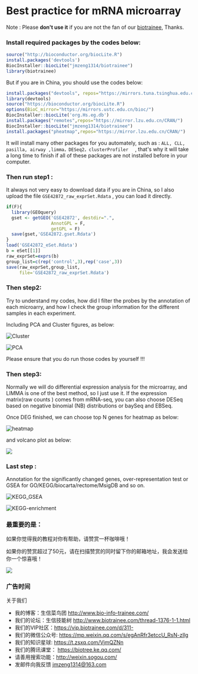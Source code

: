 # Best practice for mRNA microarray

 Note : Please **don't use it** if you are not the fan of our [biotrainee](http://www.bio-info-trainee.com/), Thanks.

### Install required packages  by the codes below:

```r
source("http://bioconductor.org/biocLite.R") 
install.packages('devtools')
BiocInstaller::biocLite("jmzeng1314/biotrainee")
library(biotrainee)
```

But if you are in China, you should use the codes below:

```r
install.packages("devtools", repos="https://mirrors.tuna.tsinghua.edu.cn/CRAN/")
library(devtools) 
source("https://bioconductor.org/biocLite.R") 
options(BioC_mirror="https://mirrors.ustc.edu.cn/bioc/")  
BiocInstaller::biocLite('org.Hs.eg.db')
install.packages("remotes",repos="https://mirror.lzu.edu.cn/CRAN/")
BiocInstaller::biocLite("jmzeng1314/biotrainee")
install.packages("pheatmap",repos="https://mirror.lzu.edu.cn/CRAN/")
```

It will install many other packages for you automately, such as : `ALL, CLL, pasilla, airway ,limma，DESeq2，clusterProfiler  ` , that's why it will take a long time to finish if all of these packages are not installed before in your computer. 

### Then run  step1 :

It always not very easy to download data if you are in China, so I also upload the   file `GSE42872_raw_exprSet.Rdata` , you can load it directly. 

```r
if(F){
  library(GEOquery)
  gset <- getGEO('GSE42872', destdir=".",
                 AnnotGPL = F,
                 getGPL = F)
  save(gset,'GSE42872.gset.Rdata')
}
load('GSE42872_eSet.Rdata')
b = eSet[[1]]
raw_exprSet=exprs(b) 
group_list=c(rep('control',3),rep('case',3))
save(raw_exprSet,group_list,
     file='GSE42872_raw_exprSet.Rdata')

```

### Then step2: 

Try to understand my codes, how did I filter the probes by the annotation of each microarry, and how I check the group information for the different samples in each experiment.

Including PCA and Cluster figures, as below:

![Cluster](http://www.bio-info-trainee.com/wp-content/uploads/2018/07/hclust.png)

![PCA](http://www.bio-info-trainee.com/wp-content/uploads/2018/07/pca.png)



Please ensure that you do run those codes by yourself !!!

### Then step3:

Normally we will do differential expression analysis for the microarray, and LIMMA is one of the best method, so I just use it. If the expression matrix(raw counts ) comes from mRNA-seq, you can also choose DESeq based on negative binomial (NB) distributions or baySeq and EBSeq.

Once DEG finished, we can choose top N genes for heatmap as below:

![heatmap](http://www.bio-info-trainee.com/wp-content/uploads/2018/07/DEG_top50_heatmap.png)

and volcano plot as below:

![](http://www.bio-info-trainee.com/wp-content/uploads/2018/07/volcano.png)

### Last step :

Annotation for the significantly changed genes, over-representation test or GSEA for GO/KEGG/biocarta/rectome/MsigDB and so on. 

![KEGG_GSEA](http://www.bio-info-trainee.com/wp-content/uploads/2018/07/kegg_up_down_gsea.png)

![KEGG-enrichment](http://www.bio-info-trainee.com/wp-content/uploads/2018/07/kegg_up_down.png)

### 最重要的是：

如果你觉得我的教程对你有帮助，请赞赏一杯咖啡哦！

如果你的赞赏超过了50元，请在扫描赞赏的同时留下你的邮箱地址，我会发送给你一个惊喜哦！

![](http://www.bio-info-trainee.com/wp-content/uploads/2016/09/jimmy-donate.jpg)

### 广告时间

关于我们

- 我的博客：生信菜鸟团 <http://www.bio-info-trainee.com/>
- 我们的论坛：生信技能树 <http://www.biotrainee.com/thread-1376-1-1.html>
- 我们的VIP社区：<https://vip.biotrainee.com/d/311->
- 我们的微信公众号: <https://mp.weixin.qq.com/s/egAnRfr3etccU_RsN-zIlg>
- 我们的知识星球: <https://t.zsxq.com/VjmQZNn>
- 我们的腾讯课堂： <https://biotree.ke.qq.com/>
- 请善用搜索功能：<http://weixin.sogou.com/>
- 发邮件向我反馈 jmzeng1314@163.com